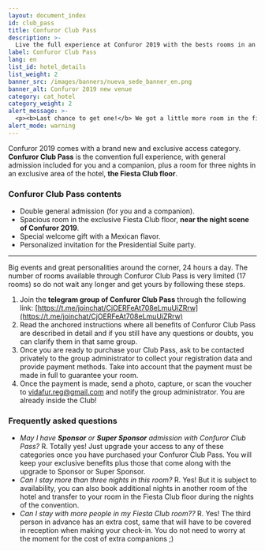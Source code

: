 ```yaml
---
layout: document_index
id: club_pass
title: Confuror Club Pass
description: >-
  Live the full experience at Confuror 2019 with the bests rooms in an exclusive floor.
label: Confuror Club Pass
lang: en
list_id: hotel_details
list_weight: 2
banner_src: /images/banners/nueva_sede_banner_en.png
banner_alt: Confuror 2019 new venue
category: cat_hotel
category_weight: 2
alert_message: >-
  <p><b>Last chance to get one!</b> We got a little more room in the fiesta floor. If you are interested in getting a <b>Club pass</b> room keep reading to find out how. If you have any questions regarding Club pass or hotel booking you can send a mail to <a href="mailto:vidafur.reg@gmail.com">vidafur.reg@gmail.com</a></p>
alert_mode: warning
---
```


Confuror 2019 comes with a brand new and exclusive access category. **Confuror Club Pass** is the convention full experience, with general admission included for you and a companion, plus a room for three nights in an exclusive area of ​​the hotel, **the Fiesta Club floor**.

### Confuror Club Pass contents
- Double general admission (for you and a companion).
- Spacious room in the exclusive Fiesta Club floor, **near the night scene of Confuror 2019**.
- Special welcome gift with a Mexican flavor.
- Personalized invitation for the Presidential Suite party.

<hr>

Big events and great personalities around the corner, 24 hours a day. The number of rooms available through Confuror Club Pass is very limited (17 rooms) so do not wait any longer and get yours by following these steps.

1. Join the **telegram group of Confuror Club Pass** through the following link: [https://t.me/joinchat/CjOERFeAt708eLmuUiZRrw](https://t.me/joinchat/CjOERFeAt708eLmuUiZRrw)
2. Read the anchored instructions where all benefits of Confuror Club Pass are described in detail and if you still have any questions or doubts, you can clarify them in that same group.
3. Once you are ready to purchase your Club Pass, ask to be contacted privately to the group administrator to collect your registration data and provide payment methods. Take into account that the payment must be made in full to guarantee your room.
4. Once the payment is made, send a photo, capture, or scan the voucher to vidafur.reg@gmail.com and notify the group administrator. You are already inside the Club!

### Frequently asked questions

- *May I have **Sponsor** or **Super Sponsor** admission with Confuror Club Pass?* R. Totally yes! Just upgrade your access to any of these categories once you have purchased your Confuror Club Pass. You will keep your exclusive benefits plus those that come along with the upgrade to Sponsor or Super Sponsor.
- *Can I stay more than three nights in this room?* R. Yes! But it is subject to availability, you can also book additional nights in another room of the hotel and transfer to your room in the Fiesta Club floor during the nights of the convention.
- *Can I stay with more people in my Fiesta Club room??* R. Yes! The third person in advance has an extra cost, same that will have to be covered in reception when making your check-in. You do not need to worry at the moment for the cost of extra companions ;)